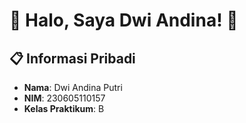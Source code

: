 # 👋 Halo, Saya Dwi Andina! 🎉

## 📋 Informasi Pribadi
- **Nama**: Dwi Andina Putri
- **NIM**: 230605110157
- **Kelas Praktikum**: B
